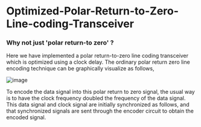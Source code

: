 # Optimized-Polar-Return-to-Zero-Line-coding-Transceiver

### Why not just 'polar return-to zero' ?

Here we have implemented a polar return-to-zero line coding transceiver which is optimized using a clock delay. The ordinary polar return zero line encoding technique can be graphically visualize as follows, 

![image](https://user-images.githubusercontent.com/45971162/55667712-b1e14e80-587d-11e9-8329-c43bc32ceec0.png)

To encode the data signal into this polar return to zero signal, the usual way is to have the clock frequency doubled the frequency of the data signal. This data signal and clock signal are initially synchronized as follows, and that synchronized signals are sent through the encoder circuit to obtain the encoded signal.

